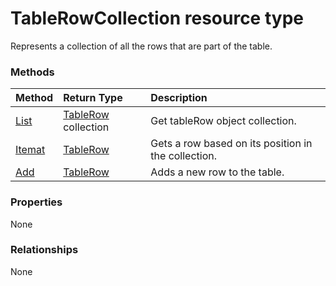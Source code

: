 # TableRowCollection resource type

Represents a collection of all the rows that are part of the table.


### Methods

| Method		   | Return Type	|Description|
|:---------------|:--------|:----------|
|[List](../api/tablerow_list.md) | [TableRow](tablerow.md) collection |Get tableRow object collection. |
|[Itemat](../api/tablerowcollection_itemat.md)|[TableRow](tablerow.md)|Gets a row based on its position in the collection.|
|[Add](../api/tablerowcollection_add.md)|[TableRow](tablerow.md)|Adds a new row to the table.|

### Properties
None

### Relationships
None


<!-- uuid: 8fcb5dbc-d5aa-4681-8e31-b001d5168d79
2015-10-25 14:57:30 UTC -->
<!-- {
  "type": "#page.annotation",
  "description": "TableRowCollection resource",
  "keywords": "",
  "section": "documentation",
  "tocPath": ""
}-->